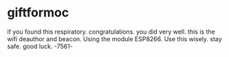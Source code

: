 # giftformoc
if you found this respiratory. congratulations. you did very well.
this is the wifi deauthor and beacon. Using the module ESP8266.
Use this wisely. stay safe. good luck.
                                        -7561-
